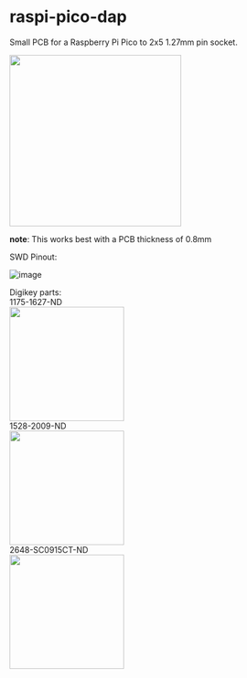 # raspi-pico-dap

Small PCB for a Raspberry Pi Pico to 2x5 1.27mm pin socket.<br>

<img src=https://github.com/shufps/raspi-pico-dap/assets/3079832/b1f20629-d737-4bdf-a932-fb5c4001894b width=300px>

**note**: This works best with a PCB thickness of 0.8mm

SWD Pinout:<br>

![image](https://github.com/shufps/raspi-pico-dap/assets/3079832/17f463d0-9c8e-42b3-9b7a-456a66526952)

Digikey parts:<br>
1175-1627-ND <br>
<img src=https://github.com/shufps/raspi-pico-dap/assets/3079832/58be0c35-87c3-4fe1-9db0-5edd3bd3a5c5 width=200px>
<br>
1528-2009-ND<br>
<img src=https://github.com/shufps/raspi-pico-dap/assets/3079832/5d9f2f8c-975f-4ab3-84c6-70076ab2c00e width=200px>
<br>
2648-SC0915CT-ND<br>
<img src=https://github.com/shufps/raspi-pico-dap/assets/3079832/f8ba36de-ad2e-407d-8181-f5979e96ee4d width=200px>



